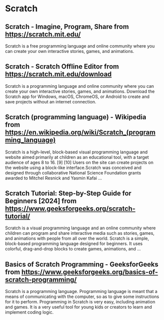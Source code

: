 # Scratch
## Scratch - Imagine, Program, Share from https://scratch.mit.edu/
Scratch is a free programming language and online community where you can create your own interactive stories, games, and animations.
## Scratch - Scratch Offline Editor from https://scratch.mit.edu/download
Scratch is a programming language and online community where you can create your own interactive stories, games, and animations. Download the Scratch app for Windows, macOS, ChromeOS, or Android to create and save projects without an internet connection.
## Scratch (programming language) - Wikipedia from https://en.wikipedia.org/wiki/Scratch_(programming_language)
Scratch is a high-level, block-based visual programming language and website aimed primarily at children as an educational tool, with a target audience of ages 8 to 16. [9] [10] Users on the site can create projects on the website using a block-like interface.Scratch was conceived and designed through collaborative National Science Foundation grants awarded to Mitchel Resnick and Yasmin Kafai ...
## Scratch Tutorial: Step-by-Step Guide for Beginners [2024] from https://www.geeksforgeeks.org/scratch-tutorial/
Scratch is a visual programming language and an online community where children can program and share interactive media such as stories, games, and animations with people from all over the world. Scratch is a simple, block-based programming language designed for beginners. It uses colorful, drag-and-drop blocks to create games, animations, and ...
## Basics of Scratch Programming - GeeksforGeeks from https://www.geeksforgeeks.org/basics-of-scratch-programming/
Scratch is a programming language. Programming language is meant that a means of communicating with the computer, so as to give some instructions for it to perform. Programming in Scratch is very easy, including animation and games. It is a very useful tool for young kids or creators to learn and implement coding logic.
